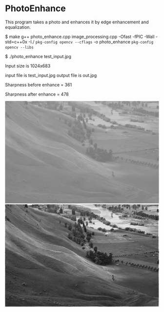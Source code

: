 # PhotoEnhance
This program takes a photo and enhances it by edge enhancement and equalization.

$ make
g++ photo_enhance.cpp image_processing.cpp -Ofast -fPIC -Wall -std=c++0x -I./ `pkg-config opencv --cflags`   -o  photo_enhance `pkg-config opencv --libs` 

$ ./photo_enhance test_input.jpg 

Input size is 1024x683

input file is test_input.jpg output file is out.jpg

Sharpness before enhance = 361

Sharpness after  enhance = 478


![alt text](test_input.jpg)
![alt text](edge_enhance.jpg)
